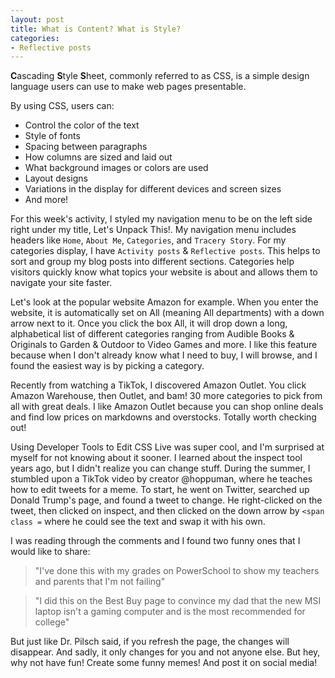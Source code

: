 ```yaml
---
layout: post
title: What is Content? What is Style?
categories:
- Reflective posts
---
```

**C**ascading **S**tyle **S**heet, commonly referred to as CSS, is a simple design language users can use to make web pages presentable.
<br/> 

By using CSS, users can:
 * Control the color of the text
 * Style of fonts
 * Spacing between paragraphs
 * How columns are sized and laid out
 * What background images or colors are used
 * Layout designs
 * Variations in the display for different devices and screen sizes 
 * And more! 

For this week's activity, I styled my navigation menu to be on the left side right under my title, Let's Unpack This!.  My navigation menu includes headers like `Home`, `About Me`, `Categories`, and `Tracery Story`. For my categories display, I have `Activity posts` & `Reflective posts`. This helps to sort and group my blog posts into different sections. Categories help visitors quickly know what topics your website is about and allows them to navigate your site faster. 

Let's look at the popular website Amazon for example. When you enter the website, it is automatically set on All (meaning All departments) with a down arrow next to it. Once you click the box All, it will drop down a long, alphabetical list of different categories ranging from Audible Books & Originals to Garden & Outdoor to Video Games and more. I like this feature because when I don't already know what I need to buy, I will browse, and I found the easiest way is by picking a category. 
<br/> 

Recently from watching a TikTok, I discovered Amazon Outlet. You click Amazon Warehouse, then Outlet, and bam! 30 more categories to pick from all with great deals. I like Amazon Outlet because you can shop online deals and find low prices on markdowns and overstocks. Totally worth checking out! 
<br/> 

Using Developer Tools to Edit CSS Live was super cool, and I'm surprised at myself for not knowing about it sooner. I learned about the inspect tool years ago, but I didn't realize you can change stuff. During the summer, I stumbled upon a TikTok video by creator @hoppuman, where he teaches how to edit tweets for a meme. To start, he went on Twitter, searched up Donald Trump's page, and found a tweet to change. He right-clicked on the tweet, then clicked on inspect, and then clicked on the down arrow by `<span class =` where he could see the text and swap it with his own.  

I was reading through the comments and I found two funny ones that I would like to share: 
> "I've done this with my grades on PowerSchool to show my teachers and parents that I'm not failing"

> "I did this on the Best Buy page to convince my dad that the new MSI laptop isn't a gaming computer and is the most recommended for college" 
 
But just like Dr. Pilsch said, if you refresh the page, the changes will disappear. And sadly, it only changes for you and not anyone else. But hey, why not have fun! Create some funny memes! And post it on social media! 
